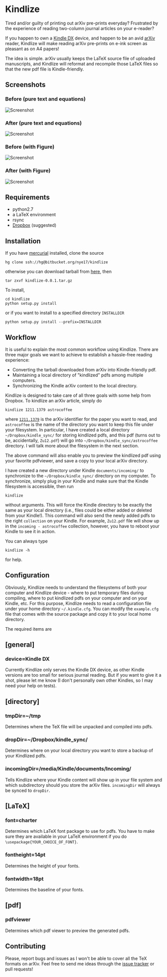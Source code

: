 
Kindlize
========

Tired and/or guilty of printing out arXiv pre-prints everyday? Frustrated by
the experience of reading two-column journal articles on your e-reader?

If you happen to own a [Kindle
DX](http://www.amazon.com/Kindle-DX-Wireless-Reader-3G-Global/dp/B002GYWHSQ)
device, and happen to be an avid [arXiv](http://arxiv.org/) reader, Kindlize
will make reading arXiv pre-prints on e-ink screen as pleasant as on A4 papers!

The idea is simple. arXiv usually keeps the LaTeX source file of uploaded
manuscripts, and Kindlize will reformat and recompile those LaTeX files so
that the new pdf file is Kindle-friendly.


Screenshots
-----------

### Before (pure text and equations)

![Screenshot](http://bitbucket.org/nye17/kindlize/raw/default/screenshots/textpage_before_small_framed.png)


### After (pure text and equations)

![Screenshot](http://bitbucket.org/nye17/kindlize/raw/default/screenshots/textpage_after_small_framed.png)


### Before (with Figure)

![Screenshot](http://bitbucket.org/nye17/kindlize/raw/default/screenshots/figpage_before_small_framed.png)

### After (with Figure)

![Screenshot](http://bitbucket.org/nye17/kindlize/raw/default/screenshots/figpage_after_small_framed.png)


Requirements
------------

* python2.7
* a LaTeX environment
* rsync
* [Dropbox](http://db.tt/i5xwlaj9) (suggested)


Installation
------------

If you have [mercurial](http://mercurial.selenic.com) installed, clone
the source

    hg clone ssh://hg@bitbucket.org/nye17/kindlize 

otherwise you can download tarball from
[here](https://bitbucket.org/nye17/kindlize/downloads), then
    
    tar zxvf kindlize-0.0.1.tar.gz
    
To install,

    cd kindlize
    python setup.py install

or if you want to install to a specified directory `INSTALLDIR`

    python setup.py install --prefix=INSTALLDIR


Workflow
--------

It is useful to explain the most common workflow using Kindlize. There are three major goals we want to achieve to establish a hassle-free reading experience:

* Converting the tarball downloaded from arXiv into Kindle-friendly pdf.
* Maintaining a local directory of "kindlized" pdfs among multiple computers.
* Synchronizing the Kindle arXiv content to the local directory. 

Kindlize is designed to take care of all three goals with some help from
Dropbox. To kindlize an arXiv article, simply do

    kindlize 1211.1379 astrocoffee

where [`1211.1379`](http://arxiv.org/abs/1211.1379) is the arXiv identifier for
the paper you want to read, and `astrocoffee` is the name of the directory
you want to keep this file under your filesystem. In particular, I have
created a local directory  `~/Dropbox/kindle_sync/` for storing kindlized
pdfs, and this pdf (turns out to be, accidentally, `Zu12.pdf`) will go into
`~/Dropbox/kindle_sync/astrocoffee` directory. I will talk more about the
filesystem in the next section.

The above command will also enable you to preview the kindlized pdf using
your favorite pdfviewer, and save a copy to your local arXiv directory.

I have created a new directory under Kindle `documents/incoming/` to
synchronize to the `~/Dropbox/kindle_sync/` directory on my computer. To
synchronize, simply plug in your Kindle and make sure that the Kindle
filesystem is accessible, then run

    kindlize

without arguments. This will force the Kindle directory to be exactly the
same as your local directory (i.e., files could be either added or deleted
from your Kindle!). This command will also send the newly added pdfs to the
right `collection` on your Kindle. For example, `Zu12.pdf` file will show
up in the `incoming - astrocoffee` collection, however, you have to reboot
your Kindle to see it in action.


You can always type

    kindlize -h

for help.




Configuration
-------------

Obviously, Kindlize needs to understand the filesystems of both your computer
and Kindlize device - where to put temporary files during compiling, where
to put kindlized pdfs on your computer and on your Kindle, etc. For this
purpose, Kindlize needs to read a configuration file under your home directory
`~/.kindle.cfg`. You can modify the `example.cfg` file that comes with the
source package and copy it to your local home directory.

The required items are

## [general]

### device=Kindle DX

Currently Kindlize only serves the Kindle DX device, as other Kindle versions
are too small for serious journal reading. But if you want to give it a shot,
please let me know (I don't personally own other Kindles, so I may need your
help on tests).

## [directory]

### tmpDir=~/tmp

Determines where the TeX file will be unpacked and compiled into pdfs.

### dropDir=~/Dropbox/kindle_sync/

Determines where on your local directory you want to store a backup of your
Kindlized pdfs.

### incomingDir=/media/Kindle/documents/Incoming/

Tells Kindlize where your Kindle content will show up in your file system
and which subdirectory should you store the arXiv files. `incomingDir`
will always be synced to `dropDir`.

## [LaTeX]

### font=charter

Determines which LaTeX font package to use for pdfs. You have to
make sure they are available in your LaTeX environment if you do
`\usepackage{YOUR_CHOICE_OF_FONT}`.

### fontheight=14pt

Determines the height of your fonts.

### fontwidth=18pt

Determines the baseline of your fonts.

## [pdf]

### pdfviewer

Determines which pdf viewer to preview the generated pdfs.

Contributing
------------

Please, report bugs and issues as I won't be able to cover all the TeX formats on arXiv. Feel free to send me ideas through the [issue tracker][] or pull requests!

[issue tracker]: http://bitbucket.org/nye17/kindlize/issues

